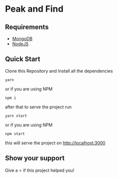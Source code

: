 # Peak and Find

## Requirements

- [MongoDB](https://www.mongodb.com/)
- [NodeJS](https://nodejs.org/)

## Quick Start

Clone this Repository and Install all the dependencies

```
yarn
```

or if you are using NPM

```
npm i
```

after that to serve the project run

```
yarn start
```

or if you are using NPM

```
npm start
```

this will serve the project on [http://localhost:3000](http://localhost:3000)

## Show your support

Give a ⭐️ if this project helped you!
